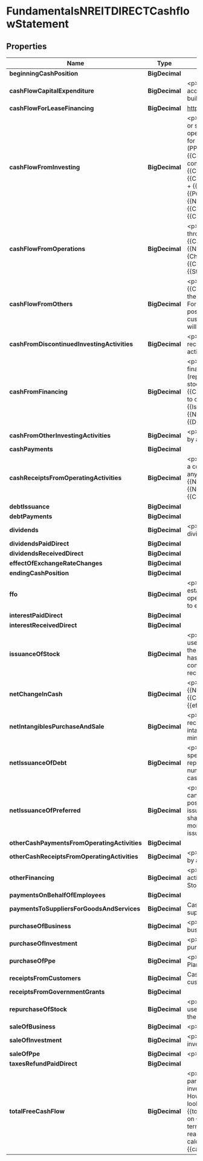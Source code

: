 

# FundamentalsNREITDIRECTCashflowStatement


## Properties

| Name | Type | Description | Notes |
|------------ | ------------- | ------------- | -------------|
|**beginningCashPosition** | **BigDecimal** |  |  [optional] |
|**cashFlowCapitalExpenditure** | **BigDecimal** | &lt;p&gt;{{Cash_Flow_CPEX}} refers to the funds spent for a company to acquire or upgrade physical assets such as property, industrial buildings or equipment.&lt;/p&gt; |  [optional] |
|**cashFlowForLeaseFinancing** | **BigDecimal** | https://www.gurufocus.com/glossary/cash_flow_for_lease_financing |  [optional] |
|**cashFlowFromInvesting** | **BigDecimal** | &lt;p&gt;{{Cash_Flow_from_Investing}} covers the cash a company gains or spends from investment activities in financial market and operating subsidiaries. It also includes the cash the company used for {{Net_PPE}}(PPE). If a company spends cash on {{Net_PPE}} (PPE), this will reduce their cash position. This is called {{Cash_Flow_CPEX}} (CPEX). Likewise, if a company buys another company for cash, this will reduce their cash position. &lt;br&gt;{{Cash_Flow_from_Investing}} is calculated as {{Cash_Flow_from_Investing}} &#x3D; {{PurchaseOfPPE}} + {{SaleOfPPE}} + {{PurchaseOfBusiness}} + {{SaleOfBusiness}} + {{PurchaseOfInvestment}} + {{SaleOfInvestment}} + {{NetIntangiblesPurchaseAndSale}} + {{CashFromDiscontinuedInvestingActivities}} + {{CashFromOtherInvestingActivities}}&lt;/p&gt; |  [optional] |
|**cashFlowFromOperations** | **BigDecimal** | &lt;p&gt;{{Cash_Flow_from_Operations}} refers to the cash brought in through a company&#39;s sales. &lt;br&gt;Therefore, {{Cash_Flow_from_Operations}} &#x3D; {{NetIncomeFromContinuingOperations}} + {{CF_DDA}} + {ChangeInWorkingCapital}} + Deferred Tax + {{Cash_Flow_from_Disc_Op}} + {{AssetImpairmentCharge}} + {{StockBasedCompensation}} + {{Cash_Flow_from_Others}}&lt;/p&gt; |  [optional] |
|**cashFlowFromOthers** | **BigDecimal** | &lt;p&gt;{{Cash_Flow_from_Others}} may include {{ChangeInWorkingCapital}}. These are cash differences caused by the {{ChangeInInventory}}, {{AccountsPayable}}, {{Accts_Rec}} etc. For instance, if a company pays its suppliers slower, its cash position will build up faster. If a company receives payments from its customers slower, its {{Accts_Rec}} will rise, and its cash position will grow more slowly (or even shrink).&lt;/p&gt; |  [optional] |
|**cashFromDiscontinuedInvestingActivities** | **BigDecimal** | &lt;p&gt;{{CashFromDiscontinuedInvestingActivities}} means the cash received by a company that comes from the discontinued investing activities.&lt;/p&gt; |  [optional] |
|**cashFromFinancing** | **BigDecimal** | &lt;p&gt;{{Cash_from_Financing}} is the cash generated/spent from financial activities such as share issuance (buy back), debt issuance (repayment), and dividends paid to preferred and common stockholders. In the calculation of {{total_freecashflow}}, {{Cash_from_Financing}} is not calculated because it is not related to operating activities. &lt;br&gt;{{Cash_from_Financing}} &#x3D; {{Issuance_of_Stock}} + {{Repurchase_of_Stock}} + {{Net_Issuance_of_Debt}} + {{Net_Issuance_of_preferred}} + {{Dividends}} + Other Financing&lt;/p&gt; |  [optional] |
|**cashFromOtherInvestingActivities** | **BigDecimal** | &lt;p&gt;{{CashFromOtherInvestingActivities}} means the cash received by a company that comes from other investing activities.&lt;/p&gt; |  [optional] |
|**cashPayments** | **BigDecimal** |  |  [optional] |
|**cashReceiptsFromOperatingActivities** | **BigDecimal** | &lt;p&gt;Cash flow from operations refers to the cash brought in through a company&#39;s normal business operations. It is the cash flow before any investment or financing activities. It is the cash version of {{Net_Income}}. &lt;br&gt;{{Cash_Flow_from_Operations}} &#x3D; {{Net_Income}} + {{DDA}} + {{Cash_Flow_from_Disc_Op}} + {{Cash_Flow_from_Others}}&lt;/p&gt; |  [optional] |
|**debtIssuance** | **BigDecimal** |  |  [optional] |
|**debtPayments** | **BigDecimal** |  |  [optional] |
|**dividends** | **BigDecimal** | &lt;p&gt;{{Dividends}} refers to the payment of cash to shareholders as dividends when the company generates income.&lt;/p&gt; |  [optional] |
|**dividendsPaidDirect** | **BigDecimal** |  |  [optional] |
|**dividendsReceivedDirect** | **BigDecimal** |  |  [optional] |
|**effectOfExchangeRateChanges** | **BigDecimal** |  |  [optional] |
|**endingCashPosition** | **BigDecimal** |  |  [optional] |
|**ffo** | **BigDecimal** | &lt;p&gt;{{FFO}} (Funds from operations) refers to the figure used by real estate investment trusts (REITs) to define the cash flow from their operations. It is calculated by adding depreciation and amortization to earnings, subtracting any gains on sales.&lt;/p&gt; |  [optional] |
|**interestPaidDirect** | **BigDecimal** |  |  [optional] |
|**interestReceivedDirect** | **BigDecimal** |  |  [optional] |
|**issuanceOfStock** | **BigDecimal** | &lt;p&gt;A company may raise cash from issuing new shares. It can also use cash to buy back shares. If this number is positive, it means that the company has received more cash from issuing shares than it has paid to buy back shares. If this number is negative, it means that company has paid more cash to buy back shares than it has received for issuing shares.&lt;/p&gt; |  [optional] |
|**netChangeInCash** | **BigDecimal** | &lt;p&gt;{{Net_Change_in_Cash}} is calculated as {{Net_Change_in_Cash}} &#x3D; {{Cash_Flow_from_Operations}} + {{Cash_Flow_from_Investing}} + {{Cash_from_Financing}} + {{effect_of_exchange_rate_changes}}&lt;/p&gt; |  [optional] |
|**netIntangiblesPurchaseAndSale** | **BigDecimal** | &lt;p&gt;{{NetIntangiblesPurchaseAndSale}} means the net cash inflow received by a company that comes from the purchase and sale of intangibles. It equals the cash received from sale of intangibles minus the cash spent on purchasing intangibles.&lt;/p&gt; |  [optional] |
|**netIssuanceOfDebt** | **BigDecimal** | &lt;p&gt;{{Net_Issuance_of_Debt}} is the cash a company received or spent through debt related activities such as debt issuance or debt repayment. If a company pays down its debt during the period, this number will be negative. If a company issued more debt, it receives cash and this number is positive.&lt;/p&gt; |  [optional] |
|**netIssuanceOfPreferred** | **BigDecimal** | &lt;p&gt;A company may raise cash from issuing new preferred shares. It can also use cash to buy back preferred shares. If this number is positive, it means that the company has received more cash from issuing preferred shares than it has paid to buy back preferred shares. If this number is negative, it means that company has paid more cash to buy back preferred shares than it has received for issuing preferred shares.&lt;/p&gt; |  [optional] |
|**otherCashPaymentsFromOperatingActivities** | **BigDecimal** |  |  [optional] |
|**otherCashReceiptsFromOperatingActivities** | **BigDecimal** | &lt;p&gt;{{CashFromOtherInvestingActivities}} means the cash received by a company that comes from other investing activities.&lt;/p&gt; |  [optional] |
|**otherFinancing** | **BigDecimal** | &lt;p&gt;{{Other_Financing}} represents other {{Cash_from_Financing}} activity that not otherwise classified, which includes: Proceeds From Stock Option Exercised, Other Financing Charges.&lt;/p&gt; |  [optional] |
|**paymentsOnBehalfOfEmployees** | **BigDecimal** |  |  [optional] |
|**paymentsToSuppliersForGoodsAndServices** | **BigDecimal** | Cash flow statement direct method: the total cash payments to suppliers |  [optional] |
|**purchaseOfBusiness** | **BigDecimal** | &lt;p&gt;{{PurchaseOfBusiness}} is the amount used to purchase business.&lt;/p&gt; |  [optional] |
|**purchaseOfInvestment** | **BigDecimal** | &lt;p&gt;{{PurchaseOfInvestment}} represents cash outflow on the purchase of investments in securities.&lt;/p&gt; |  [optional] |
|**purchaseOfPpe** | **BigDecimal** | &lt;p&gt;{{PurchaseOfPPE}} is the amount used to purchase Property, Plant and Equipment.&lt;/p&gt; |  [optional] |
|**receiptsFromCustomers** | **BigDecimal** | Cash flow statement direct method: cash collections from customers |  [optional] |
|**receiptsFromGovernmentGrants** | **BigDecimal** |  |  [optional] |
|**repurchaseOfStock** | **BigDecimal** | &lt;p&gt;A company may raise cash from issuing new shares. It can also use cash to buy back shares. {{Repurchase_of_Stock}} represents the cash outflow to reacquire common stock during the period.&lt;/p&gt; |  [optional] |
|**saleOfBusiness** | **BigDecimal** | &lt;p&gt;{{SaleOfBusiness}} is the amount earned to sell business.&lt;/p&gt; |  [optional] |
|**saleOfInvestment** | **BigDecimal** | &lt;p&gt;{{SaleOfInvestment}} represents cash inflow on the sale of investments in securities.&lt;/p&gt; |  [optional] |
|**saleOfPpe** | **BigDecimal** | &lt;p&gt;{{SaleOfPPE}} is the amount earned to sell {{Net_PPE}}. &lt;/p&gt; |  [optional] |
|**taxesRefundPaidDirect** | **BigDecimal** |  |  [optional] |
|**totalFreeCashFlow** | **BigDecimal** | &lt;p&gt;{{total_freecashflow}} is considered one of the most important parameters to measure a company&#39;s earnings power by value investors because it is not subject to estimates of {{DDA}} (DDA). However, when we look at the {{total_freecashflow}}, we should look from a long term perspective, because any year&#39;s {{total_freecashflow}} can be drastically affected by the spending on {{Net_PPE}} (PPE) of the business in that year. Over the long term, {{total_freecashflow}} should give pretty good picture on the real earnings power of the company. &lt;br&gt;{{total_freecashflow}} is calculated as {{total_freecashflow}} &#x3D; {{cash_Flow_from_Operations}} + {{Cash_Flow_CPEX}}&lt;/p&gt; |  [optional] |




